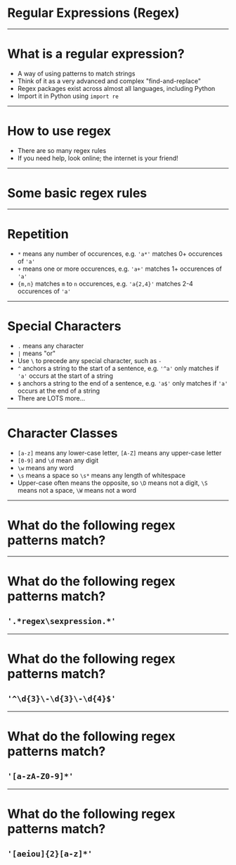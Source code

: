 # Regular Expressions (Regex)

---

# What is a regular expression?

- A way of using patterns to match strings
- Think of it as a very advanced and complex "find-and-replace"
- Regex packages exist across almost all languages, including Python
- Import it in Python using `import re`

<!--
This lesson will work a little differently compared to others. Instead of spending the entire lesson going over new concepts,
we will cover just a few key rules in regex, then we will use the rest of the time to go over some examples.

-->

---

# How to use regex

- There are so many regex rules
- If you need help, look online; the internet is your friend!

<!--
In the workplace, you'll find that most of the time you end up using Stack Overflow or a similar place a LOT. Regex is a great
example of that. If you ever have a complex regex pattern to match, chances are this (or a similar) question has been answered
before somewhere on the internet. Don't be afraid to use these resources. It will help your understanding.

-->

---

# Some basic regex rules

---

# Repetition

- `*` means any number of occurences, e.g. `'a*'` matches 0+ occurences of `'a'`
- `+` means one or more occurences, e.g. `'a+'` matches 1+ occurences of `'a'`
- `{m,n}` matches `m` to `n` occurences, e.g. `'a{2,4}'` matches 2-4 occurences of `'a'`

---

# Special Characters

- `.` means any character
- `|` means "or"
- Use `\` to precede any special character, such as `-`
- `^` anchors a string to the start of a sentence, e.g. `'^a'` only matches if `'a'` occurs at the start of a string
- `$` anchors a string to the end of a sentence, e.g. `'a$'` only matches if `'a'` occurs at the end of a string
- There are LOTS more...

---

# Character Classes

- `[a-z]` means any lower-case letter, `[A-Z]` means any upper-case letter
- `[0-9]` and `\d` mean any digit
- `\w` means any word
- `\s` means a space so `\s*` means any length of whitespace
- Upper-case often means the opposite, so `\D` means not a digit, `\S` means not a space, `\W` means not a word

---

# What do the following regex patterns match?

---

# What do the following regex patterns match?

## `'.*regex\sexpression.*'`

<!--
Matches any string that contains the phrase "regular expression". Note that spaces must be encoded using `\s`, not with a
regular space.

-->

---

# What do the following regex patterns match?

## `'^\d{3}\-\d{3}\-\d{4}$'`

<!--
Matches anything of the form of a US-telephone number. The `^` and `$` anchor this pattern to the start and end of the string.
`\d{n}` matches n instances of a digit.

-->

---

# What do the following regex patterns match?

## `'[a-zA-Z0-9]*'`

<!--
Matches any string that contains only letters and numbers. You could imagine this kind of pattern could be used to test 
whether a password matches a criteria. For example, a password may need to be a certain length and contain a certain number of
letters, numbers, and special characters.

-->

---

# What do the following regex patterns match?

## `'[aeiou]{2}[a-z]*'`

<!--
Matches any word that starts with 2 vowels, e.g. aadvark, aim, either.

-->
